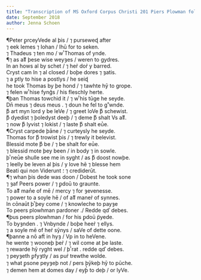 ```yaml
---
title: "Transcription of MS Oxford Corpus Christi 201 Piers Plowman folio 84r"
date: September 2018
author: Jenna Schoen
---
```


¶Peter ꝑrceyVede al þis / ⁊ purseweɖ after  
⁊ eek Iemes ⁊ Iohan / Ihū for to seken.  
⁊ Thadeus ⁊ ten mo / wͭ Thomas of ynde.  
¶⁊ as aỻ þese wise weyȝes / weren to gydres.  
In an hows al by schet / ⁊ her̉ dor̉ y barred.  
Cryst cam In ⁊ al closed / boþe dores ⁊ ȝatis.  
⁊ a ꝑtly to hise a postlys / he seiɖ   
he took Thomas by þe hond / ⁊ tawhte hȳ to grope.  
⁊ felen wͭ hise fyng͛s / his fleschly herte.  
¶þan Thomas towchid it / ⁊ wͭ his tūge he seyde.  
Dn̄ meus ⁊ deus meus . ⁊ doun he fel to g˚wnde.  
þͧ art myn lord y be leVe / ⁊ greet loVe þͧ schewist.  
þͧ dyedist ⁊ þoledyst deeþ / ⁊ deme þͧ shalt Vs aỻ.  
⁊ now þͧ lyvist ⁊ lokist / ⁊ laste þͧ shalt eu̔e.  
¶Cryst carpede þāne / ⁊ curteysly he seyde.  
Thomas for þͧ trowist þis / ⁊ trewly it belevist.  
Blessid mote þͧ be / ⁊ be shalt for eu̔e.  
⁊ blessid mote þey been / in body ⁊ in sowle.  
þͭ neu̔e shulle see me in syght / as þͧ doost nowþe.  
⁊ leelly be leven al þis / y love hē ⁊ blesse hem  
Beati qui non Viderunt ؛ ⁊ crediderūt.  
¶⁊ whan þis dede was doon / Dobest he took sone  
⁊ ȝaf Peers power / ⁊ ꝑdoū to graunte.  
To aỻ man̔e of mē / mercy ⁊ for ȝevenesse.  
⁊ power to a soyle hē / of aỻ maner̉ of synnes.  
In cōnaūt þͭ þey come / ⁊ knowleche to payȝe  
To peers plowhman pardoner ./ Redde qdʾ debes.  
¶þus peers plowhman / for his ꝑdoū p̈yede.  
To byȝnden . ⁊ Vnbynde / boþe heer̉ ⁊ ellys.  
⁊ a soyle mē of her̉ sȳnys / saVe of dette oone.  
¶þanne a nō aft̉ in hyȝ / Vp in to heVene.  
he wente ⁊ wooneþ þer̉ / ⁊ wil come at þe laste.  
⁊ rewarde hȳ ryght wel / þͭ rat . redde qdʾ debes.  
⁊ peyȝeth ꝑfyȝtly / as pur̉ trewthe wolde.  
⁊ what ꝑsone peyȝeþ not / pers þȳkeþ hȳ to pūche.  
⁊ demen hem at domes day / eyþ̔ to deþ / or lyVe.  
